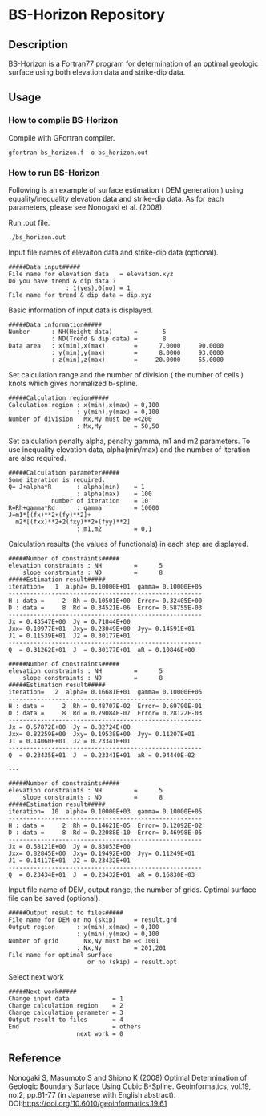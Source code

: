 # BS-Horizon Repository

## Description
BS-Horizon is a Fortran77 program for determination of an optimal geologic surface using both elevation data and strike-dip data.

## Usage
### How to complie BS-Horizon
Compile with GFortran compiler.

```
gfortran bs_horizon.f -o bs_horizon.out
```
### How to run BS-Horizon
Following is an example of surface estimation ( DEM generation ) using equality/inequality elevation data and strike-dip data. As for each parameters, please see Nonogaki et al. (2008).

Run .out file.
```
./bs_horizon.out
```

Input file names of elevaiton data and strike-dip data (optional).
```
#####Data input#####  
File name for elevation data   = elevation.xyz  
Do you have trend & dip data ?  
                : 1(yes),0(no) = 1  
File name for trend & dip data = dip.xyz  
```

Basic information of input data is displayed.
```
#####Data information#####  
Number      : NH(Height data)      =       5  
            : ND(Trend & dip data) =       8  
Data area   : x(min),x(max)        =      7.0000     90.0000  
            : y(min),y(max)        =      8.0000     93.0000  
            : z(min),z(max)        =     20.0000     55.0000  
```

Set calculation range and the number of division ( the number of cells ) knots which gives normalized b-spline.
```
#####Calculation region#####  
Calculation region : x(min),x(max) = 0,100  
                   : y(min),y(max) = 0,100  
Number of division   Mx,My must be =<200  
                   : Mx,My         = 50,50  
```

Set calculation penalty alpha, penalty gamma, m1 and m2 parameters. To use inequality elevation data, alpha(min/max) and the number of iteration are also required.
```
#####Calculation parameter#####  
Some iteration is required.  
Q= J+alpha*R       : alpha(min)    = 1  
                   : alpha(max)    = 100  
            number of iteration    = 10  
R=Rh+gamma*Rd      : gamma         = 10000  
J=m1*[(fx)**2+(fy)**2]+  
  m2*[(fxx)**2+2(fxy)**2+(fyy)**2]  
                   : m1,m2         = 0,1
```

Calculation results (the values of functionals) in each step are displayed.
```
#####Number of constraints#####  
elevation constraints : NH         =      5  
    slope constraints : ND         =      8  
#####Estimation result#####  
iteration=   1  alpha= 0.10000E+01  gamma= 0.10000E+05  
------------------------------------------------------  
H : data =     2  Rh = 0.10501E+00  Error= 0.32405E+00  
D : data =     8  Rd = 0.34521E-06  Error= 0.58755E-03  
------------------------------------------------------  
Jx = 0.43547E+00  Jy = 0.71844E+00  
Jxx= 0.10977E+01  Jxy= 0.23049E+00  Jyy= 0.14591E+01  
J1 = 0.11539E+01  J2 = 0.30177E+01  
------------------------------------------------------  
Q  = 0.31262E+01  J  = 0.30177E+01  aR = 0.10846E+00  

#####Number of constraints#####  
elevation constraints : NH         =      5  
    slope constraints : ND         =      8  
#####Estimation result#####  
iteration=   2  alpha= 0.16681E+01  gamma= 0.10000E+05  
------------------------------------------------------  
H : data =     2  Rh = 0.48707E-02  Error= 0.69790E-01  
D : data =     8  Rd = 0.79084E-07  Error= 0.28122E-03  
------------------------------------------------------  
Jx = 0.57872E+00  Jy = 0.82724E+00  
Jxx= 0.82259E+00  Jxy= 0.19538E+00  Jyy= 0.11207E+01  
J1 = 0.14060E+01  J2 = 0.23341E+01  
------------------------------------------------------  
Q  = 0.23435E+01  J  = 0.23341E+01  aR = 0.94440E-02  

---  

#####Number of constraints#####  
elevation constraints : NH         =      5  
    slope constraints : ND         =      8  
#####Estimation result#####  
iteration=  10  alpha= 0.10000E+03  gamma= 0.10000E+05  
------------------------------------------------------  
H : data =     2  Rh = 0.14621E-05  Error= 0.12092E-02  
D : data =     8  Rd = 0.22088E-10  Error= 0.46998E-05  
------------------------------------------------------  
Jx = 0.58121E+00  Jy = 0.83053E+00  
Jxx= 0.82845E+00  Jxy= 0.19492E+00  Jyy= 0.11249E+01  
J1 = 0.14117E+01  J2 = 0.23432E+01  
------------------------------------------------------  
Q  = 0.23434E+01  J  = 0.23432E+01  aR = 0.16830E-03  
```

Input file name of DEM, output range, the number of grids. Optimal surface file can be saved (optional). 
```
#####Output result to files#####  
File name for DEM or no (skip)     = result.grd  
Output region      : x(min),x(max) = 0,100  
                   : y(min),y(max) = 0,100  
Number of grid       Nx,Ny must be =< 1001  
                   : Nx,Ny         = 201,201  
File name for optimal surface  
                      or no (skip) = result.opt  
```

Select next work  
```
#####Next work#####  
Change input data            = 1  
Change calculation region    = 2  
Change calculation parameter = 3  
Output result to files       = 4  
End                          = others  
                   next work = 0  
```

## Reference
Nonogaki S, Masumoto S and Shiono K (2008) Optimal Determination of Geologic Boundary Surface Using Cubic B-Spline. Geoinformatics, vol.19, no.2, pp.61-77 (in Japanese with English abstract). DOI:<https://doi.org/10.6010/geoinformatics.19.61>

